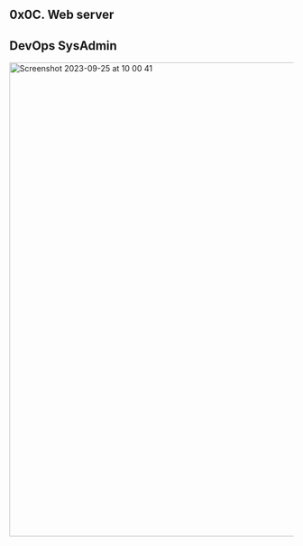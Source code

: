 ## 0x0C. Web server

## DevOps SysAdmin

<img width="839" alt="Screenshot 2023-09-25 at 10 00 41" src="https://github.com/Abstaina44/Python3-Test/assets/48015890/de0a8de2-2190-46f4-85fd-39cb0b07a75e">
